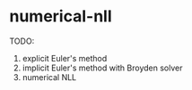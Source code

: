 # numerical-nll

TODO:
1. explicit Euler's method
2. implicit Euler's method with Broyden solver
3. numerical NLL
